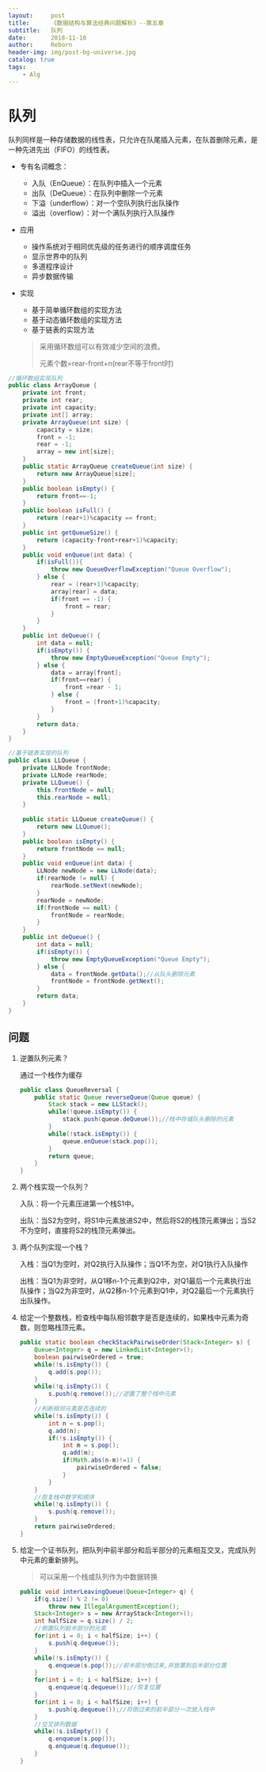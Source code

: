 ```yaml
---
layout:     post
title:      《数据结构与算法经典问题解析》--第五章
subtitle:   队列
date:       2018-11-10
author:     Reborn
header-img: img/post-bg-universe.jpg
catalog: true
tags:
    - Alg
---
```


# 队列

队列同样是一种存储数据的线性表，只允许在队尾插入元素，在队首删除元素，是一种先进先出（FIFO）的线性表。

- 专有名词概念：

  - 入队（EnQueue）：在队列中插入一个元素
  - 出队（DeQueue）：在队列中删除一个元素
  - 下溢（underflow）：对一个空队列执行出队操作
  - 溢出（overflow）：对一个满队列执行入队操作

- 应用

  - 操作系统对于相同优先级的任务进行的顺序调度任务
  - 显示世界中的队列
  - 多道程序设计
  - 异步数据传输

- 实现

  - 基于简单循环数组的实现方法
  - 基于动态循环数组的实现方法
  - 基于链表的实现方法

  > 采用循环数组可以有效减少空间的浪费。
  >
  > 元素个数=rear-front+n(rear不等于front时)

```java
//循环数组实现队列
public class ArrayQueue {
    private int front;
    private int rear;
    private int capacity;
    private int[] array;
    private ArrayQueue(int size) {
        capacity = size;
        front = -1;
        rear = -1;
        array = new int[size];
    }
    public static ArrayQueue createQueue(int size) {
        return new ArrayQueue[size];
    }
    public boolean isEmpty() {
        return front==-1;
    }
    public boolean isFull() {
        return (rear+1)%capacity == front;
    }
    public int getQueueSize() {
        return (capacity-front+rear+1)%capacity;
    }
    public void enQueue(int data) {
        if(isFull()){
            throw new QueueOverflowException("Queue Overflow");
        } else {
            rear = (rear+1)%capacity;
            array[rear] = data;
            if(front == -1) {
                front = rear;
            }
        }
    }
    public int deQueue() {
		int data = null;
        if(isEmpty()) {
            throw new EmptyQueueException("Queue Empty");
        } else {
            data = array[front];
            if(front==rear) {
                front =rear - 1;
            } else {
                front = (front+1)%capacity;
            }
        }
        return data;
    }
}
```

```java
//基于链表实现的队列
public class LLQueue {
	private LLNode frontNode;
	private LLNode rearNode;
    private LLQueue() {
        this.frontNode = null;
        this.rearNode = null;
    }
    
    public static LLQueue createQueue() {
        return new LLQueue();
    }
    public boolean isEmpty() {
        return frontNode == null;
    }
    public void enQueue(int data) {
        LLNode newNode = new LLNode(data);
        if(rearNode != null) {
            rearNode.setNext(newNode);
        }
        rearNode = newNode;
        if(frontNode == null) {
            frontNode = rearNode;
        }
    }
    public int deQueue() {
        int data = null;
        if(isEmpty()) {
            throw new EmptyQueueException("Queue Empty");
        } else {
            data = frontNode.getData();//从队头删除元素
            frontNode = frontNode.getNext();
        }
        return data;
    }
}
```

## 问题

1. 逆置队列元素？

   通过一个栈作为缓存

   ```java
   public class QueueReversal {
       public static Queue reverseQueue(Queue queue) {
           Stack stack = new LLStack();
           while(!queue.isEmpty()) {
               stack.push(queue.deQueue());//栈中存储队头删除的元素
           }
           while(!stack.isEmpty()) {
               queue.enQueue(stack.pop());
           }
           return queue;
       }
   }
   ```

2. 两个栈实现一个队列？

   入队：将一个元素压进第一个栈S1中。

   出队：当S2为空时，将S1中元素放进S2中，然后将S2的栈顶元素弹出；当S2不为空时，直接将S2的栈顶元素弹出。

3. 两个队列实现一个栈？

   入栈：当Q1为空时，对Q2执行入队操作；当Q1不为空，对Q1执行入队操作

   出栈：当Q1为非空时，从Q1移n-1个元素到Q2中，对Q1最后一个元素执行出队操作；当Q2为非空时，从Q2移n-1个元素到Q1中，对Q2最后一个元素执行出队操作。

4. 给定一个整数栈，检查栈中每队相邻数字是否是连续的，如果栈中元素为奇数，则忽略栈顶元素。

   ```java
   public static boolean checkStackPairwiseOrder(Stack<Integer> s) {
       Queue<Integer> q = new LinkedList<Integer>();
       boolean pairwiseOrdered = true;
       while(!s.isEmpty()) {
           q.add(s.pop());
       }
       while(!q.isEmpty()) {
           s.push(q.remove());//逆置了整个栈中元素
       }
       //判断相邻元素是否连续的
       while(!s.isEmpty()) {
           int n = s.pop();
           q.add(n);
           if(!s.isEmpty()) {
               int m = s.pop();
               q.add(m);
               if(Math.abs(n-m)!=1) {
                   pairwiseOrdered = false;
               }
           }
       }
       //恢复栈中数字和顺序
       while(!q.isEmpty()) {
           s.push(q.remove());
       }
       return pairwiseOrdered;
   }
   ```

5. 给定一个证书队列，把队列中前半部分和后半部分的元素相互交叉，完成队列中元素的重新排列。

   > 可以采用一个栈或队列作为中数据转换

   ```java
   public void interLeavingQueue(Queue<Integer> q) {
       if(q.size() % 2 != 0)
           throw new IllegalArgumentException();
       Stack<Integer> s = new ArrayStack<Integer>();
       int halfSize = q.size() / 2;
       //倒置队列前半部分的元素
       for(int i = 0; i < halfSize; i++) {
           s.push(q.dequeue());
       }
       while(!s.isEmpty()) {
           q.enqueue(s.pop());//前半部分倒过来,并放置到后半部分位置
       }
       for(int i = 0; i < halfSize; i++) {
           q.enqueue(q.dequeue());//恢复位置
       }
       for(int i = 0; i < halfSize; i++) {
           s.push(q.dequeue());//将倒过来的前半部分一次放入栈中
       }
       //交叉排列数据
       while(!s.isEmpty()) {
           q.enqueue(s.pop());
           q.enqueue(q.dequeue());
       }
   }
   ```

   